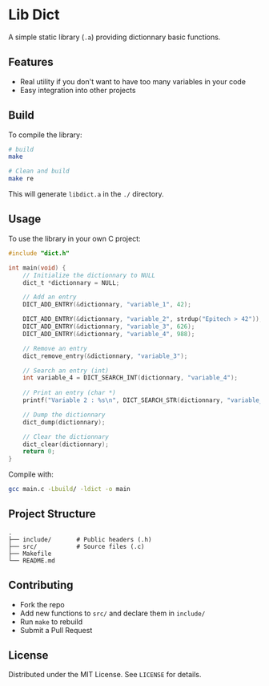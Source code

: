 # Lib Dict

A simple static library (`.a`) providing dictionnary basic functions.

## Features

* Real utility if you don't want to have too many variables in your code
* Easy integration into other projects

## Build

To compile the library:

```bash
# build
make

# Clean and build
make re
```

This will generate `libdict.a` in the `./` directory.

## Usage

To use the library in your own C project:

```c
#include "dict.h"

int main(void) {
    // Initialize the dictionnary to NULL
    dict_t *dictionnary = NULL;

    // Add an entry
    DICT_ADD_ENTRY(&dictionnary, "variable_1", 42);

    DICT_ADD_ENTRY(&dictionnary, "variable_2", strdup("Epitech > 42"));
    DICT_ADD_ENTRY(&dictionnary, "variable_3", 626);
    DICT_ADD_ENTRY(&dictionnary, "variable_4", 988);

    // Remove an entry
    dict_remove_entry(&dictionnary, "variable_3");

    // Search an entry (int)
    int variable_4 = DICT_SEARCH_INT(dictionnary, "variable_4");
    
    // Print an entry (char *)
    printf("Variable 2 : %s\n", DICT_SEARCH_STR(dictionnary, "variable_2"));

    // Dump the dictionnary
    dict_dump(dictionnary);

    // Clear the dictionnary
    dict_clear(dictionnary);
    return 0;
}
```

Compile with:

```bash
gcc main.c -Lbuild/ -ldict -o main
```

## Project Structure

```
.
├── include/       # Public headers (.h)
├── src/           # Source files (.c)
├── Makefile
└── README.md
```

## Contributing

* Fork the repo
* Add new functions to `src/` and declare them in `include/`
* Run `make` to rebuild
* Submit a Pull Request

## License

Distributed under the MIT License. See `LICENSE` for details.
